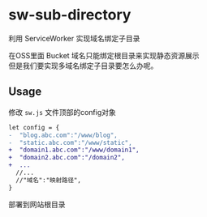 # sw-sub-directory
利用 ServiceWorker 实现域名绑定子目录

在OSS里面 Bucket 域名只能绑定根目录来实现静态资源展示  
但是我们要实现多域名绑定子目录要怎么办呢。

## Usage

修改 `sw.js` 文件顶部的config对象

```diff
let config = {
-  "blog.abc.com":"/www/blog",
-  "static.abc.com":"/www/static",
+  "domain1.abc.com":"/www/domain1",
+  "domain2.abc.com":"/domain2",
+  ...
  //...
  //"域名":"映射路径",
}
```

部署到网站根目录
